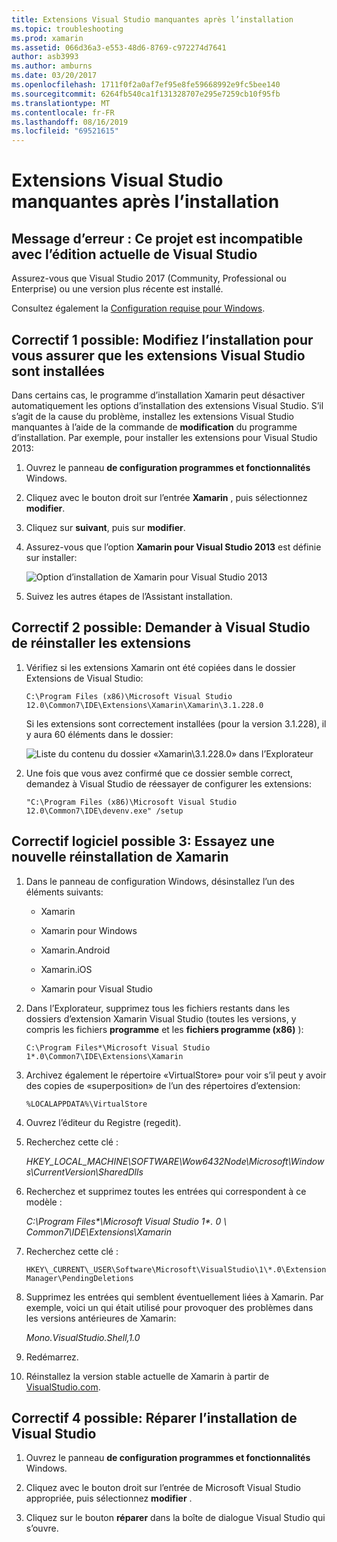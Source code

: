 ```yaml
---
title: Extensions Visual Studio manquantes après l’installation
ms.topic: troubleshooting
ms.prod: xamarin
ms.assetid: 066d36a3-e553-48d6-8769-c972274d7641
author: asb3993
ms.author: amburns
ms.date: 03/20/2017
ms.openlocfilehash: 1711f0f2a0af7ef95e8fe59668992e9fc5bee140
ms.sourcegitcommit: 6264fb540ca1f131328707e295e7259cb10f95fb
ms.translationtype: MT
ms.contentlocale: fr-FR
ms.lasthandoff: 08/16/2019
ms.locfileid: "69521615"
---
```

# <a name="missing-visual-studio-extensions-after-installation"></a>Extensions Visual Studio manquantes après l’installation

## <a name="error-message-this-project-is-incompatible-with-the-current-edition-of-visual-studio"></a>Message d’erreur : Ce projet est incompatible avec l’édition actuelle de Visual Studio

Assurez-vous que Visual Studio 2017 (Community, Professional ou Enterprise) ou une version plus récente est installé.

Consultez également la [Configuration requise pour Windows](~/cross-platform/get-started/requirements.md#windows-requirements).

## <a name="possible-fix-1-change-the-installation-to-make-sure-the-visual-studio-extensions-are-installed"></a>Correctif 1 possible: Modifiez l’installation pour vous assurer que les extensions Visual Studio sont installées

Dans certains cas, le programme d’installation Xamarin peut désactiver automatiquement les options d’installation des extensions Visual Studio. S’il s’agit de la cause du problème, installez les extensions Visual Studio manquantes à l’aide de la commande de **modification** du programme d’installation. Par exemple, pour installer les extensions pour Visual Studio 2013:

1. Ouvrez le panneau **de configuration programmes et fonctionnalités** Windows.

2. Cliquez avec le bouton droit sur l’entrée **Xamarin** , puis sélectionnez **modifier**.

3. Cliquez sur **suivant**, puis sur **modifier**.

4. Assurez-vous que l’option **Xamarin pour Visual Studio 2013** est définie sur installer:

    ![](missing-vs-extensions-images/installer.png "Option d’installation de Xamarin pour Visual Studio 2013")

5. Suivez les autres étapes de l’Assistant installation.

## <a name="possible-fix-2-ask-visual-studio-to-set-up-the-extensions-again"></a>Correctif 2 possible: Demander à Visual Studio de réinstaller les extensions

1. Vérifiez si les extensions Xamarin ont été copiées dans le dossier Extensions de Visual Studio:

    `C:\Program Files (x86)\Microsoft Visual Studio 12.0\Common7\IDE\Extensions\Xamarin\Xamarin\3.1.228.0`

    Si les extensions sont correctement installées (pour la version 3.1.228), il y aura 60 éléments dans le dossier:


    ![](missing-vs-extensions-images/folder.png "Liste du contenu du dossier «Xamarin\3.1.228.0» dans l’Explorateur")

2. Une fois que vous avez confirmé que ce dossier semble correct, demandez à Visual Studio de réessayer de configurer les extensions:

    `"C:\Program Files (x86)\Microsoft Visual Studio 12.0\Common7\IDE\devenv.exe" /setup`

## <a name="possible-fix-3-try-a-fresh-reinstall-of-xamarin"></a>Correctif logiciel possible 3: Essayez une nouvelle réinstallation de Xamarin

1. Dans le panneau de configuration Windows, désinstallez l’un des éléments suivants:

    * Xamarin

    * Xamarin pour Windows

    * Xamarin.Android

    * Xamarin.iOS

    * Xamarin pour Visual Studio

2. Dans l’Explorateur, supprimez tous les fichiers restants dans les dossiers d’extension Xamarin Visual Studio (toutes les versions, y compris les fichiers **programme** et les **fichiers programme (x86)** ):

    `C:\Program Files*\Microsoft Visual Studio 1*.0\Common7\IDE\Extensions\Xamarin`

3. Archivez également le répertoire «VirtualStore» pour voir s’il peut y avoir des copies de «superposition» de l’un des répertoires d’extension:

    `%LOCALAPPDATA%\VirtualStore`

4. Ouvrez l’éditeur du Registre (regedit).

5. Recherchez cette clé :

    _HKEY\_LOCAL\_MACHINE\SOFTWARE\Wow6432Node\Microsoft\Windows\CurrentVersion\SharedDlls_

6. Recherchez et supprimez toutes les entrées qui correspondent à ce modèle :

    _C:\Program Files\*\Microsoft Visual Studio 1\*. 0 \ Common7\IDE\Extensions\Xamarin_

7. Recherchez cette clé :

    `HKEY\_CURRENT\_USER\Software\Microsoft\VisualStudio\1\*.0\ExtensionManager\PendingDeletions`

8. Supprimez les entrées qui semblent éventuellement liées à Xamarin. Par exemple, voici un qui était utilisé pour provoquer des problèmes dans les versions antérieures de Xamarin:

    _Mono.VisualStudio.Shell,1.0_

9. Redémarrez.

10. Réinstallez la version stable actuelle de Xamarin à partir de [VisualStudio.com](https://visualstudio.com/xamarin).

## <a name="possible-fix-4-repair-visual-studio-installation"></a>Correctif 4 possible: Réparer l’installation de Visual Studio

1. Ouvrez le panneau **de configuration programmes et fonctionnalités** Windows.

2. Cliquez avec le bouton droit sur l’entrée de Microsoft Visual Studio appropriée, puis sélectionnez **modifier** .

3. Cliquez sur le bouton **réparer** dans la boîte de dialogue Visual Studio qui s’ouvre.

